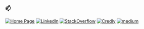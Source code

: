 ###  📫

[![Home Page][1]][2] [![LinkedIn][3]][4] [![StackOverflow][5]][6] [![Credly][7]][8] [![medium][9]][10] 

[1]:  https://img.shields.io/badge/home-4285F4?style=for-the-badge&logo=google-home&logoColor=white
[2]:  https://sysdotoutdotprint.com/ "Personal Web"
[3]:  https://img.shields.io/badge/LinkedIn-0077B5?style=for-the-badge&logo=linkedin&logoColor=white
[4]:  https://www.linkedin.com/in/melchor-tatlonghari "LinkedIn Profile"
[5]:  https://img.shields.io/badge/Stack_Overflow-FE7A16?style=for-the-badge&logo=stack-overflow&logoColor=white
[6]:  https://stackoverflow.com/users/2023728/mel3kings "StackOverflow Profile"
[7]:  https://img.shields.io/badge/credly-005850?style=for-the-badge&logo=credly&logoColor=white
[8]:  https://www.credly.com/users/melchor-tatlonghari/badges "Credly Badges"
[9]:  https://img.shields.io/badge/medium-000000?style=for-the-badge&logo=google-home&logoColor=white
[10]: https://medium.com/@meltatlonghari3 "Medium"

